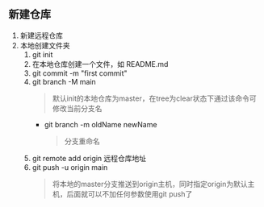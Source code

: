 ## 新建仓库

1. 新建远程仓库
2. 本地创建文件夹
    1. git init
    2. 在本地仓库创建一个文件，如 README.md
    3. git commit -m "first commit"
    4. git branch -M main 
        > 默认init的本地仓库为master，在tree为clear状态下通过该命令可修改当前分支名
        - git branch -m oldName newName 
            > 分支重命名
    5. git remote add origin 远程仓库地址 
    6. git push -u origin main
        > 将本地的master分支推送到origin主机，同时指定origin为默认主机，后面就可以不加任何参数使用git push了

